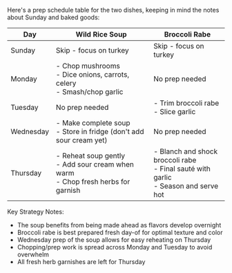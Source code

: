 Here's a prep schedule table for the two dishes, keeping in mind the notes about Sunday and baked goods:

| Day | Wild Rice Soup | Broccoli Rabe |
|-----|----------------|---------------|
| Sunday | Skip - focus on turkey | Skip - focus on turkey |
| Monday | - Chop mushrooms<br>- Dice onions, carrots, celery<br>- Smash/chop garlic | No prep needed |
| Tuesday | No prep needed | - Trim broccoli rabe<br>- Slice garlic |
| Wednesday | - Make complete soup<br>- Store in fridge (don't add sour cream yet) | No prep needed |
| Thursday | - Reheat soup gently<br>- Add sour cream when warm<br>- Chop fresh herbs for garnish | - Blanch and shock broccoli rabe<br>- Final sauté with garlic<br>- Season and serve hot |

Key Strategy Notes:
- The soup benefits from being made ahead as flavors develop overnight
- Broccoli rabe is best prepared fresh day-of for optimal texture and color
- Wednesday prep of the soup allows for easy reheating on Thursday
- Chopping/prep work is spread across Monday and Tuesday to avoid overwhelm
- All fresh herb garnishes are left for Thursday
